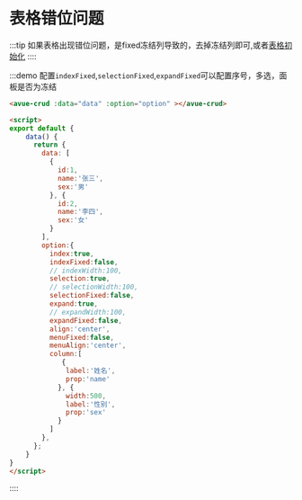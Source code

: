 # 表格错位问题

:::tip
 如果表格出现错位问题，是fixed冻结列导致的，去掉冻结列即可,或者[表格初始化](/crud/crud-ajax)
::::

:::demo 配置`indexFixed`,`selectionFixed`,`expandFixed`可以配置序号，多选，面板是否为冻结
```html
<avue-crud :data="data" :option="option" ></avue-crud>

<script>
export default {
    data() {
      return {
        data: [
          {
            id:1,
            name:'张三',
            sex:'男'
          }, {
            id:2,
            name:'李四',
            sex:'女'
          }
        ],
        option:{
          index:true,
          indexFixed:false,
          // indexWidth:100,
          selection:true,
          // selectionWidth:100,
          selectionFixed:false,
          expand:true,
          // expandWidth:100,
          expandFixed:false,
          align:'center',
          menuFixed:false,
          menuAlign:'center',
          column:[
             {
              label:'姓名',
              prop:'name'
            }, {
              width:500,
              label:'性别',
              prop:'sex'
            }
          ]
        },
      };
    }
}
</script>

```
::::
